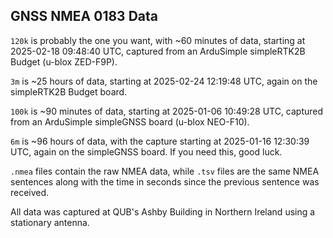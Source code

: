 ## GNSS NMEA 0183 Data

`120k` is probably the one you want, with ~60 minutes of data, starting at 2025-02-18 09:48:40 UTC, captured from an ArduSimple simpleRTK2B Budget (u-blox ZED-F9P).

`3m` is ~25 hours of data, starting at 2025-02-24 12:19:48 UTC, again on the simpleRTK2B Budget board.

`100k` is ~90 minutes of data, starting at 2025-01-06 10:49:28 UTC, captured from an ArduSimple simpleGNSS board (u-blox NEO-F10).

`6m` is ~96 hours of data, with the capture starting at 2025-01-16 12:30:39 UTC, again on the simpleGNSS board. If you need this, good luck.

`.nmea` files contain the raw NMEA data, while `.tsv` files are the same NMEA sentences along with the time in seconds since the previous sentence was received.

All data was captured at QUB's Ashby Building in Northern Ireland using a stationary antenna.
